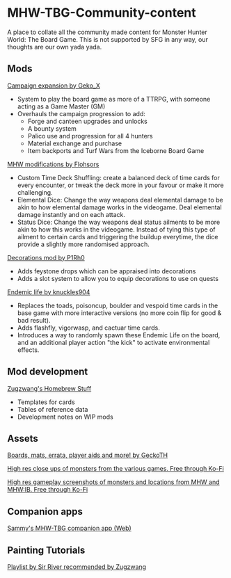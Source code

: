 # MHW-TBG-Community-content
A place to collate all the community made content for Monster Hunter World: The Board Game. This is not supported by SFG in any way, our thoughts are our own yada yada.

## Mods
[Campaign expansion by Geko_X](https://geko-x.github.io/MHW-Campaign-Expansion/)
- System to play the board game as more of a TTRPG, with someone acting as a Game Master (GM)
- Overhauls the campaign progression to add:
  - Forge and canteen upgrades and unlocks
  - A bounty system
  - Palico use and progression for all 4 hunters
  - Material exchange and purchase
  - Item backports and Turf Wars from the Iceborne Board Game

[MHW modifications by Flohsors](https://docs.google.com/document/d/1a2w1zj-MBEXUsVmVlBr-YyV7mxyRuGNF5ircpiUGnDI/edit?usp=drivesdk)
- Custom Time Deck Shuffling: create a balanced deck of time cards for every encounter, or tweak the deck more in your favour or make it more challenging.
- Elemental Dice: Change the way weapons deal elemental damage to be akin to how elemental damage works in the videogame. Deal elemental damage instantly and on each attack.
- Status Dice: Change the way weapons deal status ailments to be more akin to how this works in the videogame. Instead of tying this type of ailment to certain cards and triggering the buildup everytime, the dice provide a slightly more randomised approach.

[Decorations mod by P1Rh0](https://github.com/P1Rh0/MHW-TBG-Decorations-Mod)
- Adds feystone drops which can be appraised into decorations
- Adds a slot system to allow you to equip decorations to use on quests

[Endemic life by knuckles904](https://docs.google.com/document/d/1p3k5o6x7Hn17PS5uJdM63IQpHlbyU8nb3mkg5OWJYnA/edit?usp=drivesdk)
- Replaces the toads, poisoncup, boulder and vespoid time cards in the base game with more interactive versions (no more coin flip for good & bad result).
- Adds flashfly, vigorwasp, and cactuar time cards.
- Introduces a way to randomly spawn these Endemic Life on the board, and an additional player action "the kick" to activate environmental effects.

## Mod development
[Zugzwang's Homebrew Stuff](https://docs.google.com/document/d/1XiCAglZdAjnTKJq8BKGCy1aVcPDSJUok3Lb5LPyx32A/edit?usp=sharing)
- Templates for cards
- Tables of reference data
- Development notes on WIP mods 

## Assets
[Boards, mats, errata, player aids and more! by GeckoTH](https://tinyurl.com/MH-World-GTH)

[High res close ups of monsters from the various games. Free through Ko-Fi](https://ko-fi.com/s/810e529ff7)

[High res gameplay screenshots of monsters and locations from MHW and MHW:IB. Free through Ko-Fi](https://ko-fi.com/album/Monster-Hunter-World-Q5Q7WVRY5)

## Companion apps
[Sammy's MHW-TBG companion app (Web)](https://gapro.work/mhw/)

## Painting Tutorials
[Playlist by Sir River recommended by Zugzwang](https://www.youtube.com/playlist?list=PL5UvHDPuu2fQPBHF_K6neLoh81bw6IyzB)
